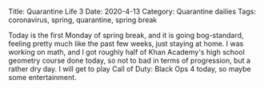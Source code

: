 Title: Quarantine Life 3
Date: 2020-4-13
Category: Quarantine dailies
Tags: coronavirus, spring, quarantine, spring break

Today is the first Monday of spring break, and it is going bog-standard, feeling pretty much like the past few weeks, just staying at home.  I was working on math, and I got roughly half of Khan Academy's high school geometry course done today, so not to bad in terms of progression, but a rather dry day.  I will get to play Call of Duty: Black Ops 4 today, so maybe some entertainment.